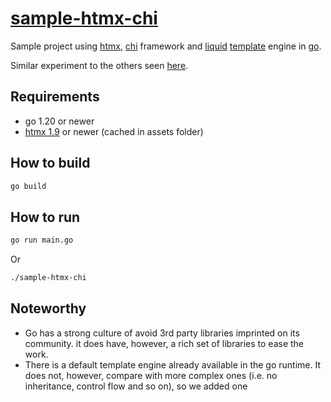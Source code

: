 # [sample-htmx-chi][repo]

Sample project using [htmx][htmx], [chi][chi] framework and [liquid][liquid]
[template][go-liquid] engine in [go][go].

Similar experiment to the others seen [here][benchmark].

## Requirements

- go 1.20 or newer
- [htmx 1.9][urn-pkg] or newer (cached in assets folder)

## How to build

```bash
go build
```

## How to run

```bash
go run main.go
```

Or

```bash
./sample-htmx-chi
```

## Noteworthy

- Go has a strong culture of avoid 3rd party libraries imprinted on its
  community. it does have, however, a rich set of libraries to ease the work.
- There is a default template engine already available in the go runtime. It
  does not, however, compare with more complex ones (i.e. no inheritance,
  control flow and so on), so we added one 

[repo]: https://github.com/sombriks/sample-htmx-chi
[htmx]: https://htmx.org
[chi]: https://go-chi.io
[liquid]: https://shopify.github.io/liquid/basics/introduction/
[go-liquid]: https://github.com/osteele/liquid
[go]: https://go.dev/
[urn-pkg]: https://unpkg.com/htmx.org@1.9.11/dist/htmx.min.js
[benchmark]: https://github.com/sombriks/node-vs-kotlin-k6-benchmark
